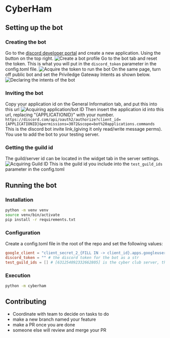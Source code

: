 # CyberHam

## Setting up the bot
### Creating the bot
Go to the [discord developer portal](https://discord.com/developers/applications/) and create a new application. Using the button on the top right.
![Create a bot profile](https://file.garden/ZcqcCFK3bnacTMc-/Application_Creation.png)
Go to the bot tab and reset the token. This is what you will put in the `discord_token` parameter in the config.toml file.
![Acquire the token to run the bot](https://file.garden/ZcqcCFK3bnacTMc-/Token_Reset.png)
On the same page, turn off public bot and set the Priviledge Gateway Intents as shown below.
![Declaring the intents of the bot](https://file.garden/ZcqcCFK3bnacTMc-/Bot_Intents.png)
### Inviting the bot
Copy your application id on the General Information tab, and put this into this url
![Acquiring application/bot ID](https://file.garden/ZcqcCFK3bnacTMc-/Application_Id.png)
Then insert the application id into this url, replacing "{APPLICATIONID}" with your number.
`https://discord.com/api/oauth2/authorize?client_id={APPLICATIONID}&permissions=3072&scope=bot%20applications.commands`
This is the discord bot invite link,(giving it only read/write message perms). You use to add the bot to your testing server.
### Getting the guild id
The guild/server id can be located in the widget tab in the server settings.
![Acquiring Guild ID](https://file.garden/ZcqcCFK3bnacTMc-/Guild_Id.png)
This is the guild id you include into the `test_guild_ids` parameter in the config.toml

## Running the bot
### Installation
```bash
python -m venv venv
source venv/bin/activate
pip install -r requirements.txt
```
### Configuration
Create a config.toml file in the root of the repo and set the following values:
```toml
google_client = "client_secret_2_{FILL IN -> client_id}.apps.googleusercontent.com.json" # the file name of the client_secret.json file you downloaded from google cloud API and is placed in cyberham/secrets/
discord_token = "" # the discord token for the bot as a str
test_guild_ids = [] # [631254092332662805] is the cyber club server, the id of discord guilds in a comma seperated int array
```

### Execution
```bash
python -m cyberham
```

## Contributing
- Coordinate with team to decide on tasks to do
- make a new branch named your feature
- make a PR once you are done
- someone else will review and merge your PR
